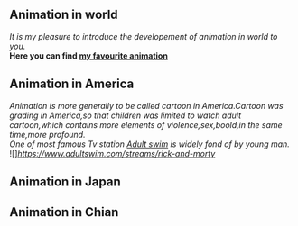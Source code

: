 
## Animation in world
_It is my pleasure to introduce the developement of animation in world to you._  
__Here you can find [my favourite animation](https://github.com/Opluto/Eng_homework/blob/main/My%20favourtie%20Animation)__
## Animation in America
_Animation is more generally to be called cartoon in America.Cartoon was grading in America,so that children was limited to watch adult cartoon,which contains more elements of violence,sex,boold,in the same time,more profound._  
_One of most famous Tv station [Adult swim](https://www.adultswim.com/) is widely fond of by young man._  
![]_https://www.adultswim.com/streams/rick-and-morty_
## Animation in Japan
## Animation in Chian
